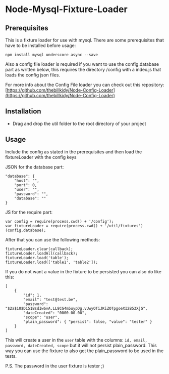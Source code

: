 # Node-Mysql-Fixture-Loader
## Prerequisites
This is a fixture loader for use with mysql. There are some prerequisites that have to be installed before usage:

    npm install mysql underscore async --save

Also a config file loader is required if you want to use the config.database part as written below, this requires the directory /config with a index.js that loads the config json files.

For more info about the Config File loader you can check out this repository: [https://github.com/thebillkidy/Node-Config-Loader](https://github.com/thebillkidy/Node-Config-Loader)

## Installation
* Drag and drop the util folder to the root directory of your project

## Usage
Include the config as stated in the prerequisites and then load the fixtureLoader with the config keys

JSON for the database part:

    "database": {
        "host": "",
        "port": 0,
        "user": "",
        "password": "",
        "database": ""
    }

JS for the require part:

    var config = require(process.cwd() + '/config');
    var fixtureLoader = require(process.cwd() + '/util/fixtures')(config.database);

After that you can use the following methods:

    fixtureLoader.clear(callback);
    fixtureLoader.loadAll(callback);
    fixtureLoader.load('table');
    fixtureLoader.load(['table1', 'table2']);
    
If you do not want a value in the fixture to be persisted you can also do like this:

    [
        {
            "id": 1,
            "email": "test@test.be",
            "password": "$2a$10$D151BsdIw6vA.LL8CG4m5uypDg.vUwyOTiJKiZOTpgoeXI2B53XjG",
            "dateCreated": "0000-00-00",
            "scope": "user",
            "plain_password": { "persist": false, "value": "tester" }
        }
    ]

This will create a user in the `user` table with the columns: `id, email, password, dateCreated, scope` but it will not persist plain_password. This way you can use the fixture to also get the plain_password to be used in the tests.

P.S. The password in the user fixture is tester ;)
